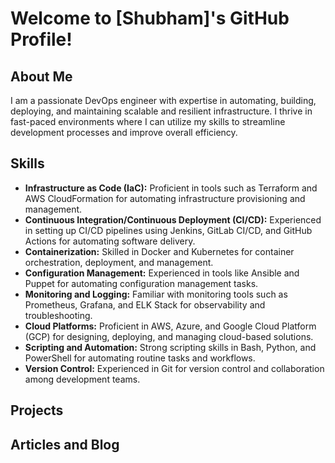 # Welcome to [Shubham]'s GitHub Profile!

## About Me

I am a passionate DevOps engineer with expertise in automating, building, deploying, and maintaining scalable and resilient infrastructure. I thrive in fast-paced environments where I can utilize my skills to streamline development processes and improve overall efficiency.

## Skills

- **Infrastructure as Code (IaC):** Proficient in tools such as Terraform and AWS CloudFormation for automating infrastructure provisioning and management.
- **Continuous Integration/Continuous Deployment (CI/CD):** Experienced in setting up CI/CD pipelines using Jenkins, GitLab CI/CD, and GitHub Actions for automating software delivery.
- **Containerization:** Skilled in Docker and Kubernetes for container orchestration, deployment, and management.
- **Configuration Management:** Experienced in tools like Ansible and Puppet for automating configuration management tasks.
- **Monitoring and Logging:** Familiar with monitoring tools such as Prometheus, Grafana, and ELK Stack for observability and troubleshooting.
- **Cloud Platforms:** Proficient in AWS, Azure, and Google Cloud Platform (GCP) for designing, deploying, and managing cloud-based solutions.
- **Scripting and Automation:** Strong scripting skills in Bash, Python, and PowerShell for automating routine tasks and workflows.
- **Version Control:** Experienced in Git for version control and collaboration among development teams.

## Projects



## Articles and Blog 
